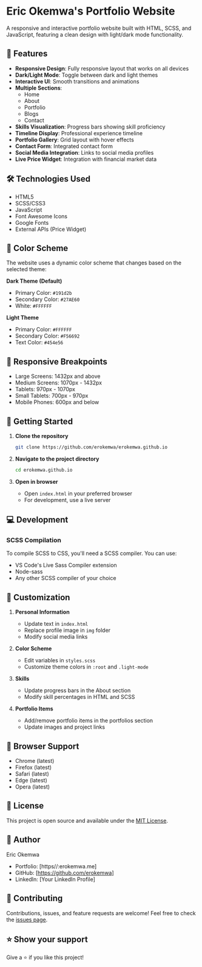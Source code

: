 # Eric Okemwa's Portfolio Website

A responsive and interactive portfolio website built with HTML, SCSS, and JavaScript, featuring a clean design with light/dark mode functionality.

## 🌟 Features

- **Responsive Design**: Fully responsive layout that works on all devices
- **Dark/Light Mode**: Toggle between dark and light themes
- **Interactive UI**: Smooth transitions and animations
- **Multiple Sections**: 
  - Home
  - About
  - Portfolio
  - Blogs
  - Contact
- **Skills Visualization**: Progress bars showing skill proficiency
- **Timeline Display**: Professional experience timeline
- **Portfolio Gallery**: Grid layout with hover effects
- **Contact Form**: Integrated contact form
- **Social Media Integration**: Links to social media profiles
- **Live Price Widget**: Integration with financial market data

## 🛠️ Technologies Used

- HTML5
- SCSS/CSS3
- JavaScript
- Font Awesome Icons
- Google Fonts
- External APIs (Price Widget)

## 🎨 Color Scheme

The website uses a dynamic color scheme that changes based on the selected theme:

**Dark Theme (Default)**
- Primary Color: `#191d2b`
- Secondary Color: `#27AE60`
- White: `#FFFFFF`

**Light Theme**
- Primary Color: `#FFFFFF`
- Secondary Color: `#F56692`
- Text Color: `#454e56`

## 📱 Responsive Breakpoints

- Large Screens: 1432px and above
- Medium Screens: 1070px - 1432px
- Tablets: 970px - 1070px
- Small Tablets: 700px - 970px
- Mobile Phones: 600px and below

## 🚀 Getting Started

1. **Clone the repository**
   ```bash
   git clone https://github.com/erokemwa/erokemwa.github.io
   ```

2. **Navigate to the project directory**
   ```bash
   cd erokemwa.github.io
   ```

3. **Open in browser**
   - Open `index.html` in your preferred browser
   - For development, use a live server

## 💻 Development

### SCSS Compilation
To compile SCSS to CSS, you'll need a SCSS compiler. You can use:
- VS Code's Live Sass Compiler extension
- Node-sass
- Any other SCSS compiler of your choice


## 📄 Customization

1. **Personal Information**
   - Update text in `index.html`
   - Replace profile image in `img` folder
   - Modify social media links

2. **Color Scheme**
   - Edit variables in `styles.scss`
   - Customize theme colors in `:root` and `.light-mode`

3. **Skills**
   - Update progress bars in the About section
   - Modify skill percentages in HTML and SCSS

4. **Portfolio Items**
   - Add/remove portfolio items in the portfolios section
   - Update images and project links

## 🔧 Browser Support

- Chrome (latest)
- Firefox (latest)
- Safari (latest)
- Edge (latest)
- Opera (latest)

## 📝 License

This project is open source and available under the [MIT License](LICENSE).

## 👤 Author

Eric Okemwa
- Portfolio: [https//:erokemwa.me]
- GitHub: [https://github.com/erokemwa]
- LinkedIn: [Your LinkedIn Profile]

## 🤝 Contributing

Contributions, issues, and feature requests are welcome! Feel free to check the [issues page](issues).

## ⭐️ Show your support

Give a ⭐️ if you like this project!
